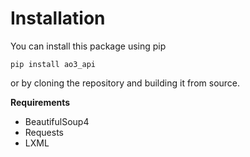 # Installation

You can install this package using pip

```pip install ao3_api```

or by cloning the repository and building it from source.

__Requirements__

- BeautifulSoup4
- Requests
- LXML
    